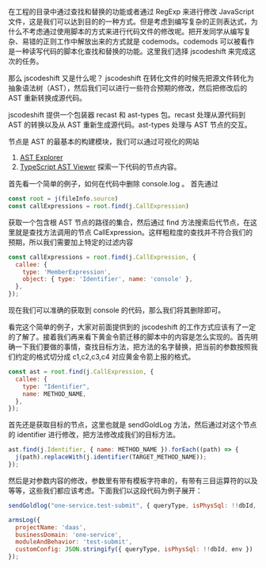 在工程的目录中通过查找和替换的功能或者通过 RegExp 来进行修改 JavaScript 文件，这是我们可以达到目的的一种方式。但是考虑到编写复杂的正则表达式，为什么不考虑通过使用脚本的方式来进行代码文件的修改呢。把开发同学从编写复杂、易错的正则工作中解放出来的方式就是 codemods。codemods 可以被看作是一种读写代码的脚本化查找和替换的功能。这里我们选择 jscodeshift 来完成这次的任务。

那么 jscodeshift 又是什么呢？ jscodeshift 在转化文件的时候先把源文件转化为抽象语法树（AST），然后我们可以进行一些符合预期的修改，然后把修改后的 AST 重新转换成源代码。

jscodeshift 提供一个包装器 recast 和 ast-types 包。recast 处理从源代码到 AST 的转换以及从 AST 重新生成源代码。ast-types 处理与 AST 节点的交互。

节点是 AST 的最基本的构建模块，我们可以通过可视化的网站

1. [AST Explorer](https://astexplorer.net/)
2. [TypeScript AST Viewer](https://ts-ast-viewer.com/)
   探索一下代码的节点内容。

首先看一个简单的例子，如何在代码中删除 console.log 。
首先通过

```JavaScript
const root = j(fileInfo.source)
const callExpressions = root.find(j.CallExpression)
```

获取一个包含根 AST 节点的路径的集合，然后通过 find 方法搜索后代节点，在这里就是查找方法调用的节点 CallExpression。这样粗粒度的查找并不符合我们的预期，所以我们需要加上特定的过滤内容

```JavaScript
const callExpressions = root.find(j.CallExpression, {
  callee: {
    type: 'MemberExpression',
    object: { type: 'Identifier', name: 'console' },
  },
});
```

现在我们可以准确的获取到 console 的代码，那么我们将其删除即可。

看完这个简单的例子，大家对前面提供到的 jscodeshift 的工作方式应该有了一定的了解了。接着我们再来看下黄金令箭迁移的脚本中的内容是怎么实现的。首先明确一下我们要做的事情，查找目标方法，把方法的名字替换，把当前的参数按照我们约定的格式切分成 c1,c2,c3,c4 对应黄金令箭上报的格式。

```JavaScript
const ast = root.find(j.CallExpression, {
  callee: {
    type: "Identifier",
    name: METHOD_NAME,
  },
});
```

首先还是获取目标的节点，这里也就是 sendGoldLog 方法，然后通过对这个节点的 identifier 进行修改，把方法修改成我们的目标方法。

```JavaScript
ast.find(j.Identifier, { name: METHOD_NAME }).forEach((path) => {
  j(path).replaceWith(j.identifier(TARGET_METHOD_NAME));
});
```

然后是对参数内容的修改，参数里有带有模板字符串的，有带有三目运算符的以及等等，这些我们都应该考虑。下面我们以这段代码为例子展开：

```JavaScript
sendGoldlog("one-service.test-submit", { queryType, isPhysSql: !!dbId, env });

armsLog({
  projectName: 'daas',
  businessDomain: 'one-service',
  moduleAndBehavior: 'test-submit',
  customConfig: JSON.stringify({ queryType, isPhysSql: !!dbId, env })
});
```
